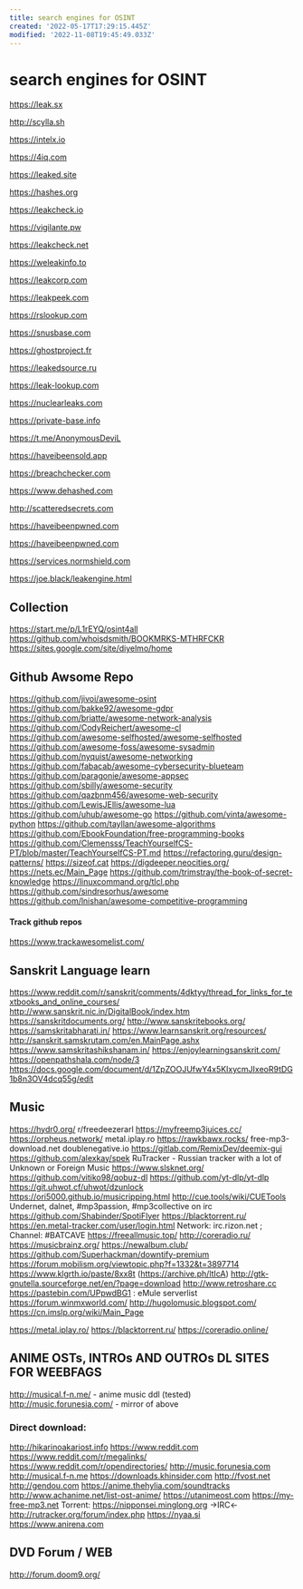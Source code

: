 ```yaml
---
title: search engines for OSINT
created: '2022-05-17T17:29:15.445Z'
modified: '2022-11-08T19:45:49.033Z'
---
```


# search engines for OSINT

https://leak.sx

http://scylla.sh

https://intelx.io

https://4iq.com

https://leaked.site

https://hashes.org

https://leakcheck.io

https://vigilante.pw

https://leakcheck.net

https://weleakinfo.to

https://leakcorp.com

https://leakpeek.com

https://rslookup.com

https://snusbase.com

https://ghostproject.fr

https://leakedsource.ru

https://leak-lookup.com

https://nuclearleaks.com

https://private-base.info

https://t.me/AnonymousDeviL

https://haveibeensold.app

https://breachchecker.com

https://www.dehashed.com

http://scatteredsecrets.com

https://haveibeenpwned.com

https://haveibeenpwned.com

https://services.normshield.com

https://joe.black/leakengine.html


## Collection

https://start.me/p/L1rEYQ/osint4all
https://github.com/whoisdsmith/BOOKMRKS-MTHRFCKR
https://sites.google.com/site/diyelmo/home

## Github Awsome Repo

https://github.com/jivoi/awesome-osint
https://github.com/bakke92/awesome-gdpr 
https://github.com/briatte/awesome-network-analysis 
https://github.com/CodyReichert/awesome-cl 
https://github.com/awesome-selfhosted/awesome-selfhosted 
https://github.com/awesome-foss/awesome-sysadmin 
https://github.com/nyquist/awesome-networking 
https://github.com/fabacab/awesome-cybersecurity-blueteam 
https://github.com/paragonie/awesome-appsec 
https://github.com/sbilly/awesome-security 
https://github.com/qazbnm456/awesome-web-security 
https://github.com/LewisJEllis/awesome-lua 
https://github.com/uhub/awesome-go 
https://github.com/vinta/awesome-python 
https://github.com/tayllan/awesome-algorithms 
https://github.com/EbookFoundation/free-programming-books 
https://github.com/Clemensss/TeachYourselfCS-PT/blob/master/TeachYourselfCS-PT.md 
https://refactoring.guru/design-patterns/ 
https://sizeof.cat 
https://digdeeper.neocities.org/ 
https://nets.ec/Main_Page 
https://github.com/trimstray/the-book-of-secret-knowledge 
https://linuxcommand.org/tlcl.php 
https://github.com/sindresorhus/awesome
https://github.com/lnishan/awesome-competitive-programming

#### Track github repos
https://www.trackawesomelist.com/

## Sanskrit Language learn
https://www.reddit.com/r/sanskrit/comments/4dktyy/thread_for_links_for_textbooks_and_online_courses/
http://www.sanskrit.nic.in/DigitalBook/index.htm
https://sanskritdocuments.org/
http://www.sanskritebooks.org/
https://samskritabharati.in/
https://www.learnsanskrit.org/resources/
http://sanskrit.samskrutam.com/en.MainPage.ashx
https://www.samskritashikshanam.in/
https://enjoylearningsanskrit.com/
https://openpathshala.com/node/3
https://docs.google.com/document/d/1ZpZOOJUfwY4x5KIxycmJIxeoR9tDG1b8n3OV4dcq55g/edit

## Music 

https://hydr0.org/
r/freedeezerarl
https://myfreemp3juices.cc/
https://orpheus.network/
metal.iplay.ro
https://rawkbawx.rocks/
free-mp3-download.net
doublenegative.io
https://gitlab.com/RemixDev/deemix-gui
https://github.com/alexkay/spek
RuTracker - Russian tracker with a lot of Unknown or Foreign Music
https://www.slsknet.org/
https://github.com/vitiko98/qobuz-dl
https://github.com/yt-dlp/yt-dlp
https://git.uhwot.cf/uhwot/dzunlock
https://ori5000.github.io/musicripping.html
http://cue.tools/wiki/CUETools
Undernet, dalnet, #mp3passion, #mp3collective on irc
https://github.com/Shabinder/SpotiFlyer
https://blacktorrent.ru/
https://en.metal-tracker.com/user/login.html
Network: irc.rizon.net ; Channel: #BATCAVE
https://freeallmusic.top/
http://coreradio.ru/
https://musicbrainz.org/
https://newalbum.club/
https://github.com/Superhackman/downtify-premium
https://forum.mobilism.org/viewtopic.php?f=1332&t=3897714
https://www.klgrth.io/paste/8xx8t (https://archive.ph/ltIcA)
http://gtk-gnutella.sourceforge.net/en/?page=download
http://www.retroshare.cc
https://pastebin.com/UPpwdBG1 : eMule serverlist
https://forum.winmxworld.com/ 
http://hugolomusic.blogspot.com/
https://cn.imslp.org/wiki/Main_Page

https://metal.iplay.ro/
https://blacktorrent.ru/
https://coreradio.online/
‎



## ANIME OSTs, INTROs AND OUTROs DL SITES FOR WEEBFAGS
http://musical.f-n.me/ - anime music ddl (tested)
http://music.forunesia.com/ - mirror of above

### Direct download:
http://hikarinoakariost.info
https://www.reddit.com
https://www.reddit.com/r/megalinks/
https://www.reddit.com/r/opendirectories/
http://music.forunesia.com
http://musical.f-n.me
https://downloads.khinsider.com
http://fvost.net
http://gendou.com
https://anime.thehylia.com/soundtracks
http://www.achanime.net/list-ost-anime/
https://utanimeost.com
https://my-free-mp3.net
Torrent:
https://nipponsei.minglong.org ->IRC<-
http://rutracker.org/forum/index.php
https://nyaa.si
https://www.anirena.com

## DVD Forum / WEB
http://forum.doom9.org/

